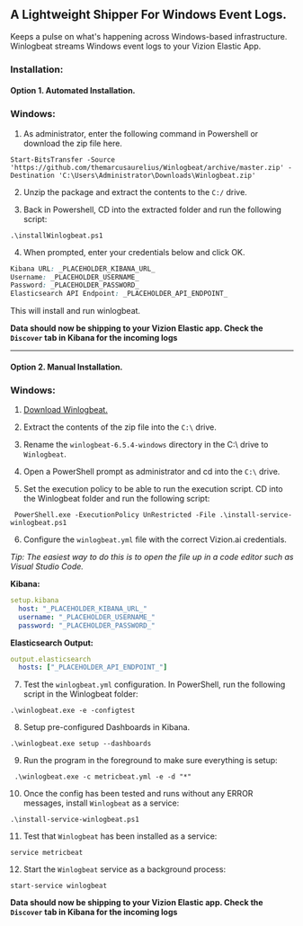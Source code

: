 ## A Lightweight Shipper For Windows Event Logs.

Keeps a pulse on what's happening across Windows-based infrastructure. Winlogbeat streams Windows event logs to your Vizion Elastic App.

### Installation:

#### <b>Option 1.</b> Automated Installation.

### Windows:

1. As administrator, enter the following command in Powershell or download the zip file here.

```
Start-BitsTransfer -Source 'https://github.com/themarcusaurelius/Winlogbeat/archive/master.zip' -Destination 'C:\Users\Administrator\Downloads\Winlogbeat.zip'
```

2. Unzip the package and extract the contents to the `C:/` drive.

3. Back in Powershell, CD into the extracted folder and run the following script:

```
.\installWinlogbeat.ps1
```

4. When prompted, enter your credentials below and click OK.

```css
Kibana URL: _PLACEHOLDER_KIBANA_URL_
Username: _PLACEHOLDER_USERNAME_
Password: _PLACEHOLDER_PASSWORD_
Elasticsearch API Endpoint: _PLACEHOLDER_API_ENDPOINT_
```

This will install and run winlogbeat.

**Data should now be shipping to your Vizion Elastic app. Check the ```Discover``` tab in Kibana for the incoming logs**

<hr>

#### <b>Option 2.</b> Manual Installation.

### Windows:

1. [Download Winlogbeat.](https://artifacts.elastic.co/downloads/beats/winlogbeat/winlogbeat-oss-6.5.4-windows-x86_64.zip)

2. Extract the contents of the zip file into the ```C:\``` drive.

3.  Rename the ```winlogbeat-6.5.4-windows``` directory in the C:\ drive to ```Winlogbeat```.

4. Open a PowerShell prompt as administrator and cd into the ```C:\``` drive.

5. Set the execution policy to be able to run the execution script. CD into the Winlogbeat folder and run the following script:

```
 PowerShell.exe -ExecutionPolicy UnRestricted -File .\install-service-winlogbeat.ps1
```

6. Configure the ```winlogbeat.yml``` file with the correct Vizion.ai credentials.

<i>Tip: The easiest way to do this is to open the file up in a code editor such as Visual Studio Code.</i>

<b>Kibana:</b>

```yaml
setup.kibana
  host: "_PLACEHOLDER_KIBANA_URL_"
  username: "_PLACEHOLDER_USERNAME_"
  password: "_PLACEHOLDER_PASSWORD_"
```

<b>Elasticsearch Output:</b>

```yaml
output.elasticsearch
  hosts: ["_PLACEHOLDER_API_ENDPOINT_"]
```

7. Test the ```winlogbeat.yml``` configuration. In PowerShell, run the following script in the Winlogbeat folder:

```
.\winlogbeat.exe -e -configtest
```

8. Setup pre-configured Dashboards in Kibana.

```
.\winlogbeat.exe setup --dashboards
```

9. Run the program in the foreground to make sure everything is setup:

```
 .\winlogbeat.exe -c metricbeat.yml -e -d "*"
```

10. Once the config has been tested and runs without any ERROR messages, install ```Winlogbeat``` as a service:

```
.\install-service-winlogbeat.ps1
```

11. Test that ```Winlogbeat``` has been installed as a service:

```
service metricbeat
```

12.  Start the ```Winlogbeat``` service as a background process: 

```
start-service winlogbeat
```

**Data should now be shipping to your Vizion Elastic app. Check the ```Discover``` tab in Kibana for the incoming logs**

